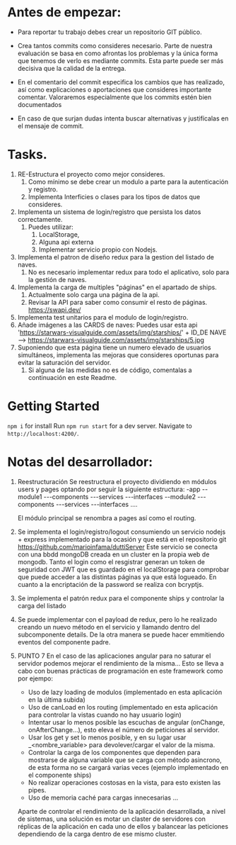 # Antes de empezar:
- Para reportar tu trabajo debes crear un repositorio GIT público.

- Crea tantos commits como consideres necesario. Parte de nuestra evaluación se basa en como afrontas los problemas y la única forma que tenemos de verlo es mediante commits. Esta parte puede ser más decisiva que la calidad de la entrega.
- En el comentario del commit especifica los cambios que has realizado, así como explicaciones o aportaciones que consideres importante comentar. Valoraremos especialmente que los commits estén bien documentados
- En caso de que surjan dudas intenta buscar alternativas y justifícalas en el mensaje de commit.

# Tasks.

1.  RE-Estructura el proyecto como mejor consideres. 
    1.  Como mínimo se debe crear un modulo a parte para la autenticación y registro.
    2.  Implementa Interficies  o clases  para los tipos de datos que consideres.
2. Implementa un sistema de login/registro que persista los datos correctamente.
   1. Puedes utilizar:
      1. LocalStorage, 
      2. Alguna api externa
      3. Implementar servicio propio con Nodejs.
3. Implementa el patron de diseño redux para la gestion del listado de naves.
   1. No es necesario implementar redux para todo el aplicativo, solo para la gestión de naves.
4.  Implementa la carga de multiples "páginas" en el apartado de ships.
    1.   Actualmente solo carga una página de la api.
    2.   Revisar la API para saber como consumir el resto de páginas. https://swapi.dev/
5.  Implementa test unitarios para el modulo de login/registro.
6.  Añade imágenes a las CARDS de naves: Puedes usar esta api  'https://starwars-visualguide.com/assets/img/starships/' + ID_DE NAVE -->  https://starwars-visualguide.com/assets/img/starships/5.jpg
7.  Suponiendo que esta página tiene un numero elevado de usuarios simultáneos, implementa las mejoras que consideres oportunas para evitar la saturación del servidor.
    1.  Si alguna de las medidas no es de código, comentalas a continuación en este Readme.


# Getting Started 

`npm i`  for install
Run `npm run start` for a dev server. 
Navigate to `http://localhost:4200/`.


# Notas del desarrollador:

1. Reestructuración
    Se reestructura el proyecto dividiendo en módulos users y pages optando por seguir la siguiente estructura:
    -app
    --module1
    ---components
    ---services
    ---interfaces
    --module2
    ---components
    ---services
    ---interfaces
    ....

    El módulo principal se renombra a pages así como el routing.

2. Se implementa el login/registro/logout consumiendo un servicio nodejs + express implementado para la ocasión y que está en el repositorio git https://github.com/marioinfama/duttiServer
    Este servicio se conecta con una bbdd mongoDB creada en un cluster en la propia web de mongodb.
    Tanto el login como el resgistrar generan un token de seguridad con JWT que es guardado en el localStorage para comprobar que puede acceder a las distintas páginas ya que está logueado.
    En cuanto a la encriptación de la password se realiza con bcryptjs.

3. Se implementa el patrón redux para el componente ships y controlar la carga del listado

4. Se puede implementar con el payload de redux, pero lo he realizado creando un nuevo método en el servicio y llamando dentro del subcomponente details. De la otra manera se puede hacer emmitiendo eventos del componente padre.

7. PUNTO 7 En el caso de las aplicaciones angular para no saturar el servidor podemos mejorar el rendimiento de la misma... Esto se lleva a cabo con buenas prácticas de programación en este framework como por ejempo:
    - Uso de lazy loading de modulos (implementado en esta aplicación en la última subida)
    - Uso de canLoad en los routing (implementado en esta aplicación para controlar la vistas cuando no hay usuario login)
    - Intentar usar lo menos posible las escuchas de angular (onChange, onAfterChange...), esto eleva el número de peticiones al servidor.
    - Usar los get y set lo menos posible, y en su lugar usar _<nombre_variable> para devolever/cargar el valor de la misma.
    - Controlar la carga de los componentes que dependen para mostrarse de alguna variable que se carga con método asincrono, de esta forma no se cargará varias veces (ejemplo implementado en el componente ships)
    - No realizar operaciones costosas en la vista, para esto existen las pipes.
    - Uso de memoria caché para cargas innecesarias
    ...

    Aparte de controlar el rendimiento de la aplicación desarrollada, a nivel de sistemas, una solución es motar un claster de servidores con réplicas de la aplicación en cada uno de ellos y balancear las peticiones dependiendo de la carga dentro de ese mismo cluster.
